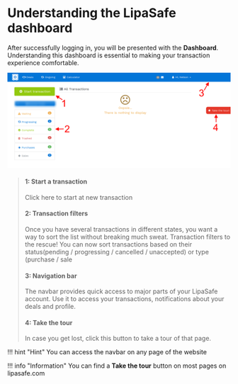 # Understanding the LipaSafe dashboard
After successfully logging in, you will be presented with the **Dashboard**. Understanding this dashboard is essential to making your transaction experience comfortable.
 
![The Dashboard](../images/dashboard.png)

> #### 1: Start a transaction
> Click here to start at new transaction
> #### 2: Transaction filters
> Once you have several transactions in different states, you want a way to sort the list without breaking much sweat. Transaction filters to the rescue! You can now sort transactions based on their status(pending / progressing / cancelled / unaccepted) or type (purchase / sale
> #### 3: Navigation bar
> The navbar provides quick access to major parts of your LipaSafe account. Use it to access your transactions, notifications about your deals and profile.
> #### 4: Take the tour
> In case you get lost, click this button to take a tour of that page.

!!! hint "Hint"
    You can access the navbar on any page of the website


!!! info "Information"
    You can find a **Take the tour** button on most pages on lipasafe.com